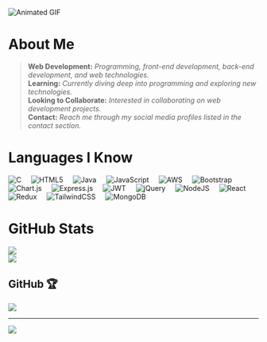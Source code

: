 ![Animated GIF](https://media4.giphy.com/media/v1.Y2lkPTc5MGI3NjExZDAyaDIyM2piaG9mNWJ5Y2prMWtqb2ExNzNwMmZ6YmNlZDh6dWZxcyZlcD12MV9pbnRlcm5hbF9naWZfYnlfaWQmY3Q9Zw/qgQUggAC3Pfv687qPC/giphy.gif)

# About Me
> **Web Development:**  *Programming, front-end development, back-end development, and web technologies.*  
> **Learning:**  *Currently diving deep into programming and exploring new technologies.*  
> **Looking to Collaborate:** *Interested in collaborating on web development projects.*  
> **Contact:**  *Reach me through my social media profiles listed in the contact section.*


# Languages I Know
![C](https://img.shields.io/badge/c-%2300599C.svg?style=flat-square&logo=c&logoColor=white)&nbsp;&nbsp;&nbsp;&nbsp;
![HTML5](https://img.shields.io/badge/html5-%23E34F26.svg?style=flat-square&logo=html5&logoColor=white)&nbsp;&nbsp;&nbsp;&nbsp;
![Java](https://img.shields.io/badge/java-%23ED8B00.svg?style=flat-square&logo=openjdk&logoColor=white)&nbsp;&nbsp;&nbsp;&nbsp;
![JavaScript](https://img.shields.io/badge/javascript-%23323330.svg?style=flat-square&logo=javascript&logoColor=%23F7DF1E)&nbsp;&nbsp;&nbsp;&nbsp;
![AWS](https://img.shields.io/badge/AWS-%23FF9900.svg?style=flat-square&logo=amazon-aws&logoColor=white)&nbsp;&nbsp;&nbsp;&nbsp;
![Bootstrap](https://img.shields.io/badge/bootstrap-%238511FA.svg?style=flat-square&logo=bootstrap&logoColor=white)&nbsp;&nbsp;&nbsp;&nbsp;
![Chart.js](https://img.shields.io/badge/chart.js-F5788D.svg?style=flat-square&logo=chart.js&logoColor=white)&nbsp;&nbsp;&nbsp;&nbsp;
![Express.js](https://img.shields.io/badge/express.js-%23404d59.svg?style=flat-square&logo=express&logoColor=%2361DAFB)&nbsp;&nbsp;&nbsp;&nbsp;
![JWT](https://img.shields.io/badge/JWT-black?style=flat-square&logo=JSON%20web%20tokens)&nbsp;&nbsp;&nbsp;&nbsp;
![jQuery](https://img.shields.io/badge/jquery-%230769AD.svg?style=flat-square&logo=jquery&logoColor=white)&nbsp;&nbsp;&nbsp;&nbsp;
![NodeJS](https://img.shields.io/badge/node.js-6DA55F?style=flat-square&logo=node.js&logoColor=white)&nbsp;&nbsp;&nbsp;&nbsp;
![React](https://img.shields.io/badge/react-%2320232a.svg?style=flat-square&logo=react&logoColor=%2361DAFB)&nbsp;&nbsp;&nbsp;&nbsp;
![Redux](https://img.shields.io/badge/redux-%23593d88.svg?style=flat-square&logo=redux&logoColor=white)&nbsp;&nbsp;&nbsp;&nbsp;
![TailwindCSS](https://img.shields.io/badge/tailwindcss-%2338B2AC.svg?style=flat-square&logo=tailwind-css&logoColor=white)&nbsp;&nbsp;&nbsp;&nbsp;
![MongoDB](https://img.shields.io/badge/MongoDB-%234ea94b.svg?style=flat-square&logo=mongodb&logoColor=white)


# GitHub Stats
![](https://github-readme-streak-stats.herokuapp.com/?user=SUBHIN-TM&theme=dark&hide_border=false)<br/>
![](https://github-readme-stats.vercel.app/api/top-langs/?username=SUBHIN-TM&theme=dark&hide_border=false&include_all_commits=false&count_private=true&layout=compact)


##  GitHub 🏆
![](https://github-profile-trophy.vercel.app/?username=SUBHIN-TM&theme=monokai&no-frame=false&no-bg=true&margin-w=4)

---
[![](https://visitcount.itsvg.in/api?id=SUBHIN-TM&icon=1&color=3)](https://visitcount.itsvg.in)

<!-- Proudly created with GPRM ( https://gprm.itsvg.in ) -->
